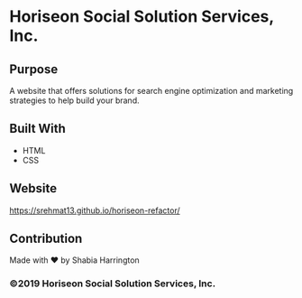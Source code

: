 # Horiseon Social Solution Services, Inc.

## Purpose
A website that offers solutions for search engine optimization and marketing strategies to help build your brand. 

## Built With
* HTML
* CSS

## Website
https://srehmat13.github.io/horiseon-refactor/

## Contribution
Made with ❤️ by Shabia Harrington

### ©️2019 Horiseon Social Solution Services, Inc.
